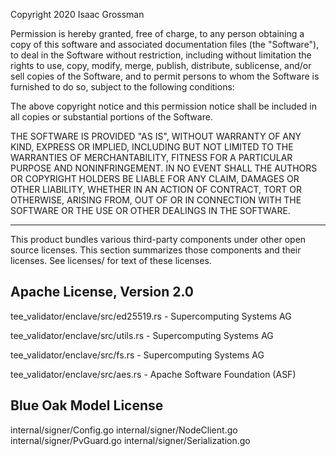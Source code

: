 Copyright 2020 Isaac Grossman

Permission is hereby granted, free of charge, to any person obtaining a copy of this software and associated documentation files (the "Software"), to deal in the Software without restriction, including without limitation the rights to use, copy, modify, merge, publish, distribute, sublicense, and/or sell copies of the Software, and to permit persons to whom the Software is furnished to do so, subject to the following conditions:

The above copyright notice and this permission notice shall be included in all copies or substantial portions of the Software.

THE SOFTWARE IS PROVIDED "AS IS", WITHOUT WARRANTY OF ANY KIND, EXPRESS OR IMPLIED, INCLUDING BUT NOT LIMITED TO THE WARRANTIES OF MERCHANTABILITY, FITNESS FOR A PARTICULAR PURPOSE AND NONINFRINGEMENT. IN NO EVENT SHALL THE AUTHORS OR COPYRIGHT HOLDERS BE LIABLE FOR ANY CLAIM, DAMAGES OR OTHER LIABILITY, WHETHER IN AN ACTION OF CONTRACT, TORT OR OTHERWISE, ARISING FROM, OUT OF OR IN CONNECTION WITH THE SOFTWARE OR THE USE OR OTHER DEALINGS IN THE SOFTWARE.

-------------------------------------------------------------------------------
This product bundles various third-party components under other open source
licenses. This section summarizes those components and their licenses. See
licenses/ for text of these licenses.


Apache License, Version 2.0
---------------------------

tee_validator/enclave/src/ed25519.rs - Supercomputing Systems AG

tee_validator/enclave/src/utils.rs - Supercomputing Systems AG

tee_validator/enclave/src/fs.rs - Supercomputing Systems AG

tee_validator/enclave/src/aes.rs - Apache Software Foundation (ASF)

Blue Oak Model License
---------------------------

internal/signer/Config.go
internal/signer/NodeClient.go
internal/signer/PvGuard.go
internal/signer/Serialization.go